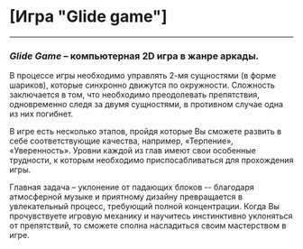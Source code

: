 # [Игра "Glide game"]
___
### ***Glide Game*** – компьютерная 2D игра в жанре аркады. 
В процессе игры необходимо управлять 2-мя сущностями (в форме шариков), 
которые синхронно движутся по окружности. 
Сложность заключается в том, что необходимо преодолевать препятствия, 
одновременно следя за двумя сущностями, в противном случае одна из них погибнет. 

В игре есть несколько этапов, пройдя которые Вы сможете развить в себе соответствующие качества,
например, «Терпение», «Уверенность».
Уровни каждой из глав имеют свои особенные трудности, к которым необходимо приспосабливаться для прохождения игры.

Главная задача – уклонение от падающих блоков -- благодаря атмосферной музыке
и приятному дизайну превращается в увлекательный процесс,
требующий полной концентрации. 
Когда Вы прочувствуете игровую механику и научитесь инстинктивно уклоняться от препятствий, 
то сможете сполна насладиться своим мастерством в игре. 
